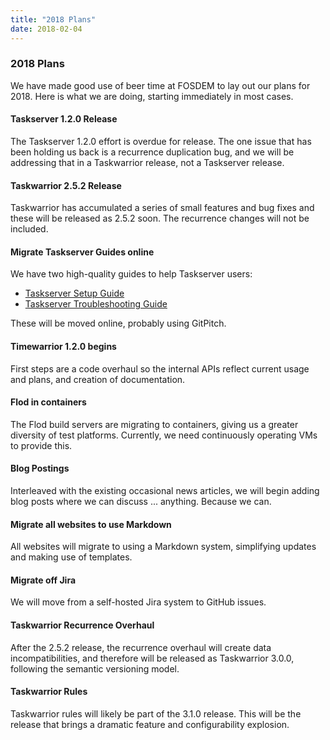 ```yaml
---
title: "2018 Plans"
date: 2018-02-04
---
```


### 2018 Plans 

We have made good use of beer time at FOSDEM to lay out our plans for 2018. Here is what we are doing, starting immediately in most cases.

#### Taskserver 1.2.0 Release

The Taskserver 1.2.0 effort is overdue for release.
The one issue that has been holding us back is a recurrence duplication bug, and we will be addressing that in a Taskwarrior release, not a Taskserver release.

#### Taskwarrior 2.5.2 Release

Taskwarrior has accumulated a series of small features and bug fixes and these will be released as 2.5.2 soon.
The recurrence changes will not be included.

#### Migrate Taskserver Guides online

We have two high-quality guides to help Taskserver users:

* [Taskserver Setup Guide](https://github.com/GothenburgBitFactory/guides/blob/master/taskserver-setup/taskserver-setup.pdf)
* [Taskserver Troubleshooting Guide](https://github.com/GothenburgBitFactory/guides/blob/master/taskserver-troubleshooting/taskserver-troubleshooting.pdf)

These will be moved online, probably using GitPitch.

#### Timewarrior 1.2.0 begins

First steps are a code overhaul so the internal APIs reflect current usage and plans, and creation of documentation.

#### Flod in containers

The Flod build servers are migrating to containers, giving us a greater diversity of test platforms.
Currently, we need continuously operating VMs to provide this.

#### Blog Postings

Interleaved with the existing occasional news articles, we will begin adding blog posts where we can discuss ... anything.
Because we can.

#### Migrate all websites to use Markdown

All websites will migrate to using a Markdown system, simplifying updates and making use of templates.

#### Migrate off Jira

We will move from a self-hosted Jira system to GitHub issues.

#### Taskwarrior Recurrence Overhaul

After the 2.5.2 release, the recurrence overhaul will create data incompatibilities, and therefore will be released as Taskwarrior 3.0.0, following the semantic versioning model.

#### Taskwarrior Rules

Taskwarrior rules will likely be part of the 3.1.0 release.
This will be the release that brings a dramatic feature and configurability explosion.
